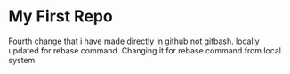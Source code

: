 # My First Repo
Fourth change that i have made directly in github not gitbash.
locally updated for rebase command.
Changing it for rebase command.from local system.

